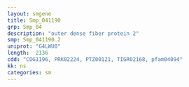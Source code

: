 ```yaml
---
layout: smgene
title: Smp_041190
grp: Smp_04
description: "outer dense fiber protein 2"
smp: Smp_041190.2
uniprot: "G4LWU0"
length:  2136
cdd: "COG1196, PRK02224, PTZ00121, TIGR02168, pfam04094"
kk: ns
categories: sm
---
```

